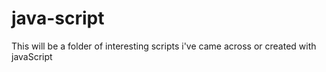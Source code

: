 # java-script


This will be a folder of interesting scripts i've came across or created with javaScript
